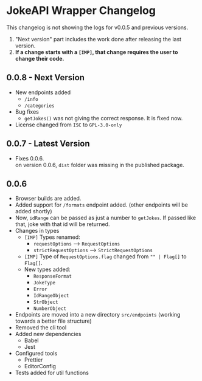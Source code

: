 # JokeAPI Wrapper Changelog

This changelog is not showing the logs for v0.0.5 and previous versions.

1. "Next version" part includes the work done after releasing the last version.
2. **If a change starts with a `[IMP]`, that change requires the user to change their code.**

## 0.0.8 - Next Version

- New endpoints added
  - `/info`
  - `/categories`
- Bug fixes
  - `getJokes()` was not giving the correct response. It is fixed now.
- License changed from `ISC` to `GPL-3.0-only`

## 0.0.7 - Latest Version

- Fixes 0.0.6.  
  on version 0.0.6, `dist` folder was missing in the published package.

## 0.0.6

- Browser builds are added.
- Added support for `/formats` endpoint added. (other endpoints will be added shortly)
- Now, `idRange` can be passed as just a number to `getJokes`. If passed like that, joke with that id will be returned.
- Changes in types
  - `[IMP]` Types renamed:
    - `requestOptions` --> `RequestOptions`
    - `strictRequestOptions` --> `StrictRequestOptions`
  - `[IMP]` Type of `RequestOptions.flag` changed from `"" | Flag[]` to `Flag[]`.
  - New types added:
    - `ResponseFormat`
    - `JokeType`
    - `Error`
    - `IdRangeObject`
    - `StrObject`
    - `NumberObject`
- Endpoints are moved into a new directory `src/endpoints` (working towards a better file structure)
- Removed the cli tool
- Added new dependencies
  - Babel
  - Jest
- Configured tools
  - Prettier
  - EditorConfig
- Tests added for util functions
